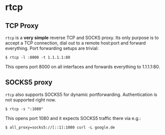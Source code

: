 # rtcp
## TCP Proxy

`rtcp` is a **very simple** reverse TCP and SOCKS proxy.
Its only purpose is to accept a TCP connection, dial out to a remote host:port and forward everything.
Port forwarding setups are trivial:

```
$ rtcp -l :8000 -t 1.1.1.1:80
```

This opens port 8000 on all interfaces and forwards everything to 1.1.1.1:80.

## SOCKS5 proxy

`rtcp` also supports SOCKS5 for dynamic portforwarding.
Authentication is not supported right now.

```
$ rtcp -s ":1080"
```

This opens port 1080 and it expects SOCKS5 traffic there via e.g.:

```
$ all_proxy=socks5://[::1]:1080 curl -L google.de
```

